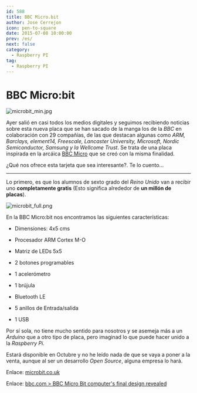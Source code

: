 ```yaml
---
id: 588
title: BBC Micro.bit
author: Jose Cerrejon
icon: pen-to-square
date: 2015-07-08 10:00:00
prev: /es/
next: false
category:
  - Raspberry PI
tag:
  - Raspberry PI
---
```


# BBC Micro:bit

![microbit_min.jpg](/images/2015/07/microbit_min.jpg)

Ayer salió en casi todos los medios digitales y seguimos recibiendo noticias sobre esta nueva placa que se han sacado de la manga los de la *BBC* en colaboración con 29 compañías, de las que destacan algunas como *ARM, Barclays, element14, Freescale, Lancaster University, Microsoft, Nordic Semiconductor, Samsung y la Wellcome Trust*. Se trata de una placa inspirada en la arcáica [BBC Micro](https://en.wikipedia.org/wiki/BBC_Micro) que se creó con la misma finalidad.

¿Qué nos ofrece esta tarjeta que sea interesante?. Te lo cuento...

- - -
Lo primero, es que los alumnos de sexto grado del *Reino Unido* van a recibir uno **completamente gratis** (Esto significa alrededor de **un millón de placas**).

![microbit_full.png](/images/2015/07/microbit_full.png)

En la BBC Micro:bit nos encontramos las siguientes características:

* Dimensiones: 4x5 cms

* Procesador ARM Cortex M-O

* Matriz de LEDs 5x5

* 2 botones programables

* 1 acelerómetro

* 1 brújula

* Bluetooth LE

* 5 anillos de Entrada/salida

* 1 USB

Por sí sola, no tiene mucho sentido para nosotros y se asemeja más a un *Arduino* que a otro tipo de placa, pero imaginad lo que puede hacer unido a la *Raspberry Pi*.

Estará disponible en Octubre y no he leído nada de que se vaya a poner a la venta, aunque al ser un desarrollo *Open Source*, alguna empresa lo hará.

Enlace: [microbit.co.uk](http://www.microbit.co.uk/)

Enlace: [bbc.com > BBC Micro Bit computer's final design revealed](http://www.bbc.com/news/technology-33409311)